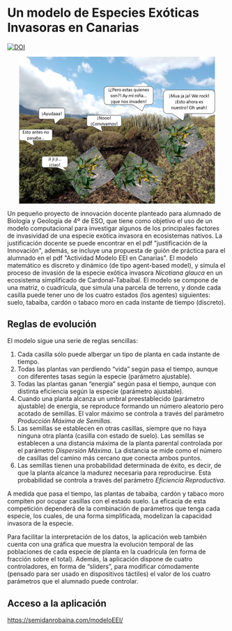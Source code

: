 # Un modelo de Especies Exóticas Invasoras en Canarias

[![DOI](https://zenodo.org/badge/341976429.svg)](https://zenodo.org/badge/latestdoi/341976429)

<img style="margin:0px auto;display:block" src="/imgs/presentacion.png" alt="Responsive image" width=450>
<p></p>

Un pequeño proyecto de innovación docente planteado para alumnado de Biología y Geología de 4º de ESO, que tiene como objetivo el uso de un modelo computacional para investigar algunos de los principales factores de invasividad de una especie exótica invasora en ecosistemas nativos. La justificación docente se puede encontrar en el pdf "justificación de la Innovación", además, se incluye una propuesta de guión de práctica para el alumnado en el pdf "Actividad Modelo EEI en Canarias". El modelo matemático es discreto y dinámico (de tipo agent-based model), y simula el proceso de invasión de la especie exótica invasora <i>Nicotiana glauca</i> en un ecosistema simplificado de Cardonal-Tabaibal. El modelo se compone de una matriz, o cuadrícula, que simula una parcela de terreno, y donde cada casilla puede tener uno de los cuatro estados (los agentes) siguientes: suelo, tabaiba, cardón o tabaco moro en cada instante de tiempo (discreto).

## Reglas de evolución

El modelo sigue una serie de reglas sencillas:
1. Cada casilla sólo puede albergar un tipo de planta en cada instante de tiempo.
2. Todas las plantas van perdiendo “vida” según pasa el tiempo, aunque con diferentes tasas según la especie (parámetro ajustable).
3. Todas las plantas ganan “energía” según pasa el tiempo, aunque con distinta eficiencia según la especie (parámetro ajustable).
4. Cuando una planta alcanza un umbral preestablecido (parámetro ajustable) de energía, se reproduce formando un número aleatorio pero acotado de semillas. El valor máximo se controla a través del parámetro <i>Producción Máxima de Semillas</i>.
5. Las semillas se establecen en otras casillas, siempre que no haya ninguna otra planta (casilla con estado de suelo). Las semillas se establecen a una distancia máxima de la planta parental controlada por el parámetro <i>Dispersión Máxima</i>. La distancia se mide como el número de casillas del camino más cercano que conecta ambos puntos.
6. Las semillas tienen una probabilidad determinada de éxito, es decir, de que la planta alcance la madurez necesaria para reproducirse. Esta probabilidad se controla a través del parámetro <i>Eficiencia Reproductiva</i>.

A medida que pasa el tiempo, las plantas de tabaiba, cardón y tabaco moro compiten por ocupar casillas con el estado suelo. La eficacia de esta competición dependerá de la combinación de parámetros que tenga cada especie, los cuales, de una forma simplificada, modelizan la capacidad invasora de la especie.

Para facilitar la interpretación de los datos, la aplicación web también cuenta con una gráfica que muestra la evolución temporal de las poblaciones de cada especie de planta en la cuadrícula (en forma de fracción sobre el total). Además, la aplicación dispone de cuatro controladores, en forma de “sliders”, para modificar cómodamente (pensado para ser usado en dispositivos táctiles) el valor de los cuatro parámetros que el alumnado puede controlar.

## Acceso a la aplicación
https://semidanrobaina.com/modeloEEI/
